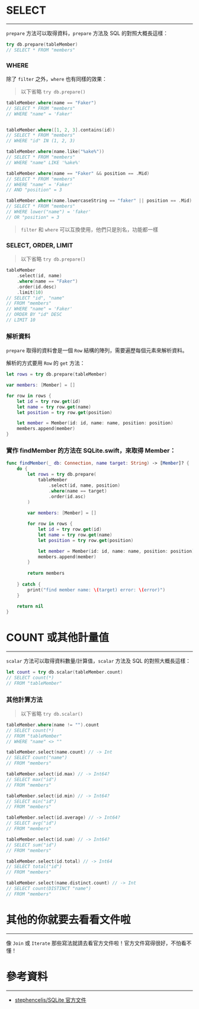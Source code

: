 # SELECT
---
`prepare` 方法可以取得資料，`prepare` 方法及 SQL 的對照大概長這樣：
```swift
try db.prepare(tableMember)
// SELECT * FROM "members"
```

### WHERE
除了 `filter` 之外，`where` 也有同樣的效果：

> 以下省略 `try db.prepare()`
```swift
tableMember.where(name == "Faker")
// SELECT * FROM "members" 
// WHERE "name" = 'Faker'


tableMember.where([1, 2, 3].contains(id))
// SELECT * FROM "members" 
// WHERE "id" IN (1, 2, 3)

tableMember.where(name.like("%ake%"))
// SELECT * FROM "members" 
// WHERE "name" LIKE '%ake%'

tableMember.where(name == "Faker" && position == .Mid)
// SELECT * FROM "members" 
// WHERE "name" = 'Faker'
// AND "position" = 3

tableMember.where(name.lowercaseString == "faker" || position == .Mid)
// SELECT * FROM "members" 
// WHERE lower("name") = 'faker'
// OR "position" = 3

```

> `filter` 和 `where` 可以互換使用，他們只是別名，功能都一樣

### SELECT, ORDER, LIMIT
> 以下省略 `try db.prepare()`
```swift
tableMember
    .select(id, name)
    .where(name == "Faker")
    .order(id.desc)
    .limit(10)
// SELECT "id", "name" 
// FROM "members" 
// WHERE "name" = 'Faker'
// ORDER BY "id" DESC
// LIMIT 10
```

### 解析資料
`prepare` 取得的資料會是一個 `Row` 結構的陣列，需要遍歷每個元素來解析資料。

解析的方式要用 `Row` 的 `get` 方法：

```swift
let rows = try db.prepare(tableMember)

var members: [Member] = []

for row in rows {
    let id = try row.get(id)
    let name = try row.get(name)
    let position = try row.get(position)

    let member = Member(id: id, name: name, position: position)
    members.append(member)
}
```

### 實作 findMember 的方法在 SQLite.swift，來取得 Member：
```swift
func findMember(_ db: Connection, name target: String) -> [Member]? {
    do {
        let rows = try db.prepare(
            tableMember
                .select(id, name, position)
                .where(name == target)
                .order(id.asc)
        )
        
        var members: [Member] = []

        for row in rows {
            let id = try row.get(id)
            let name = try row.get(name)
            let position = try row.get(position)

            let member = Member(id: id, name: name, position: position)
            members.append(member)
        }
        
        return members
        
    } catch {
        print("find member name: \(target) error: \(error)")
    }
    
    return nil
}
```

# COUNT 或其他計量值
---
`scalar` 方法可以取得資料數量/計算值，`scalar` 方法及 SQL 的對照大概長這樣：
```swift
let count = try db.scalar(tableMember.count)
// SELECT count(*) 
// FROM "tableMember"
```

### 其他計算方法
> 以下省略 `try db.scalar()`
```swift
tableMember.where(name != "").count
// SELECT count(*) 
// FROM "tableMember" 
// WHERE "name" <> ""

tableMember.select(name.count) // -> Int
// SELECT count("name") 
// FROM "members"

tableMember.select(id.max) // -> Int64?
// SELECT max("id") 
// FROM "members"

tableMember.select(id.min) // -> Int64?
// SELECT min("id") 
// FROM "members"

tableMember.select(id.average) // -> Int64?
// SELECT avg("id") 
// FROM "members"

tableMember.select(id.sum) // -> Int64?
// SELECT sum("id") 
// FROM "members"

tableMember.select(id.total) // -> Int64
// SELECT total("id") 
// FROM "members"

tableMember.select(name.distinct.count) // -> Int
// SELECT count(DISTINCT "name") 
// FROM "members"
```

# 其他的你就要去看看文件啦
---
像 `Join` 或 `Iterate` 那些寫法就請去看官方文件啦！官方文件寫得很好，不怕看不懂！

# 參考資料
---

- [stephencelis/SQLite 官方文件](https://github.com/stephencelis/SQLite.swift/blob/master/Documentation/Index.md#sqliteswift-documentation)
